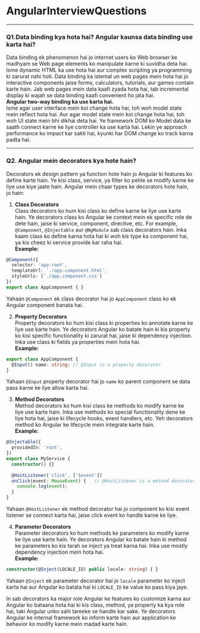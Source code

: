 # AngularInterviewQuestions
-------------
### Q1.Data binding kya hota hai? Angular kaunsa data binding use karta hai?

Data binding ek phenomenon hai jo internet users ko Web browser ke madhyam se Web page elements ko manipulate karne ki suvidha deta hai. Isme dynamic HTML ka use hota hai aur complex scripting ya programming ki zarurat nahi hoti. Data binding ka istemal un web pages mein hota hai jo interactive components jaise forms, calculators, tutorials, aur games contain karte hain. Jab web pages mein data kaafi zyada hota hai, tab incremental display ki wajah se data binding kaafi convenient ho jata hai.  
**Angular two-way binding ka use karta hai.**  
Isme agar user interface mein koi change hota hai, toh woh model state mein reflect hota hai. Aur agar model state mein koi change hota hai, toh woh UI state mein bhi dikhai deta hai. Ye framework DOM ko Model data ke saath connect karne ke liye controller ka use karta hai. Lekin ye approach performance ko impact kar sakti hai, kyunki har DOM change ko track karna padta hai.

----------
### Q2. Angular mein decorators kya hote hain?  
Decorators ek design pattern ya function hote hain jo Angular ki features ko define karte hain. Ye kisi class, service, ya filter ko pehle se modify karne ke liye use kiye jaate hain. Angular mein chaar types ke decorators hote hain, jo hain:

1. **Class Decorators**  
Class decorators ko hum kisi class ko define karne ke liye use karte hain. Ye decorators class ko Angular ke context mein ek specific role de dete hain, jaise ki service, component, directive, etc. For example, `@Component`, `@Injectable` aur `@NgModule` sab class decorators hain. Inka kaam class ko define karna hota hai ki woh kis type ka component hai, ya kis cheez ki service provide kar raha hai.  
**Example:**  
```typescript
@Component({
  selector: 'app-root',
  templateUrl: './app.component.html',
  styleUrls: ['./app.component.css']
})
export class AppComponent { }
```
Yahaan `@Component` ek class decorator hai jo `AppComponent` class ko ek Angular component banata hai.

2. **Property Decorators**  
Property decorators ko hum kisi class ki properties ko annotate karne ke liye use karte hain. Ye decorators Angular ko batate hain ki kis property ko kisi specific functionality ki zarurat hai, jaise ki dependency injection. Inka use class ki fields ya properties mein hota hai.  
**Example:**  
```typescript
export class AppComponent {
  @Input() name: string; // @Input is a property decorator
}
```
Yahaan `@Input` property decorator hai jo `name` ko parent component se data pass karne ke liye allow karta hai.

3. **Method Decorators**  
Method decorators ko hum kisi class ke methods ko modify karne ke liye use karte hain. Inka use methods ko special functionality dene ke liye hota hai, jaise ki lifecycle hooks, event handlers, etc. Yeh decorators method ko Angular ke lifecycle mein integrate karte hain.  
**Example:**  
```typescript
@Injectable({
  providedIn: 'root',
})
export class MyService {
  constructor() {}
  
  @HostListener('click', ['$event'])  
  onClick(event: MouseEvent) {   // @HostListener is a method decorator
    console.log(event);
  }
}
```
Yahaan `@HostListener` ek method decorator hai jo component ko kisi event listener se connect karta hai, jaise click event ko handle karne ke liye.

4. **Parameter Decorators**  
Parameter decorators ko hum methods ke parameters ko modify karne ke liye use karte hain. Ye decorators Angular ko batate hain ki method ke parameters ko kis tarah se inject ya treat karna hai. Inka use mostly dependency injection mein hota hai.  
**Example:**  
```typescript
constructor(@Inject(LOCALE_ID) public locale: string) { }
```
Yahaan `@Inject` ek parameter decorator hai jo `locale` parameter ko inject karta hai aur Angular ko batata hai ki `LOCALE_ID` ke value ko pass kiya jaye.

In sab decorators ka major role Angular ke features ko customize karna aur Angular ko bataana hota hai ki kis class, method, ya property ka kya role hai, taki Angular unko sahi tareeke se handle kar sake. Ye decorators Angular ke internal framework ko inform karte hain aur application ke behavior ko modify karne mein madad karte hain.
